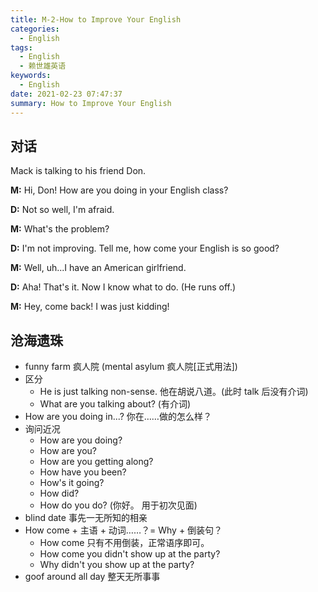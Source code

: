 ```yaml
---
title: M-2-How to Improve Your English
categories:
  - English
tags:
  - English
  - 赖世雄英语
keywords:
  - English
date: 2021-02-23 07:47:37
summary: How to Improve Your English
---
```


## 对话

Mack is talking to his friend Don.

**M:** Hi, Don! How are you doing in your English class?

**D:** Not so well, I'm afraid.

**M:** What's the problem?

**D:** I'm not improving. Tell me, how come your English is so good?

**M:** Well, uh...I have an American girlfriend.

**D:** Aha! That's it. Now I know what to do. (He runs off.)

**M:** Hey, come back! I was just kidding!

## 沧海遗珠

- funny farm 疯人院 (mental asylum   疯人院[正式用法])
- 区分
  - He is just talking non-sense. 他在胡说八道。(此时 talk 后没有介词)
  - What are you talking about? (有介词)
- How are you doing in...?   你在……做的怎么样？
- 询问近况
  - How are you doing?
  - How are you?
  - How are you getting along? 
  - How have you been?
  - How's it going?
  - How did?
  - How do you do? (你好。 用于初次见面)
- blind date 事先一无所知的相亲
- How come + 主语 + 动词……？= Why + 倒装句？
  - How come 只有不用倒装，正常语序即可。
  - How come you didn't show up at the party?
  - Why didn't you show up at the party?
- goof around all day 整天无所事事

